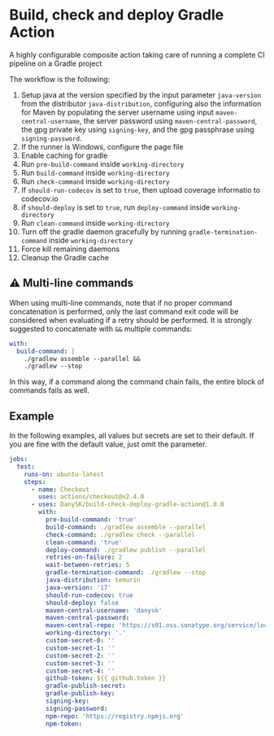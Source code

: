 # Build, check and deploy Gradle Action

A highly configurable composite action taking care of running a complete CI pipeline on a Gradle project

The workflow is the following:

1. Setup java at the version specified by the input parameter `java-version` from the distributor `java-distribution`, configuring also the information for Maven by populating the server username using input `maven-central-username`, the server password using `maven-central-password`, the gpg private key using `signing-key`, and the gpg passphrase using `signing-password`.
0. If the runner is Windows, configure the page file
0. Enable caching for gradle
0. Run `pre-build-command` inside `working-directory`
0. Run `build-command` inside `working-directory`
0. Run `check-command` inside `working-directory`
0. If `should-run-codecov` is set to `true`, then upload coverage informatio to codecov.io
0. if `should-deploy` is set to `true`, run `deploy-command` inside `working-directory`
0. Run `clean-command` inside `working-directory`
0. Turn off the gradle daemon gracefully by running `gradle-termination-command` inside `working-directory`
0. Force kill remaining daemons
0. Cleanup the Gradle cache

## ⚠️ Multi-line commands

When using multi-line commands, note that if no proper command concatenation is performed, only the last command exit code will be considered when evaluating if a retry should be performed.
It is strongly suggested to concatenate with `&&` multiple commands:

```yaml
with:
  build-command: |
    ./gradlew assemble --parallel &&
    ./gradlew --stop
```

In this way, if a command along the command chain fails, the entire block of commands fails as well.

## Example

In the following examples, all values but secrets are set to their default. If you are fine with the default value, just omit the parameter.

```yaml
jobs:
  test:
    runs-on: ubuntu-latest
    steps:
      - name: Checkout
        uses: actions/checkout@v2.4.0
      - uses: DanySK/build-check-deploy-gradle-action@1.0.0
        with:
          pre-build-command: 'true'
          build-command: ./gradlew assemble --parallel
          check-command: ./gradlew check --parallel
          clean-command: 'true'
          deploy-command: ./gradlew publish --parallel
          retries-on-failure: 2
          wait-between-retries: 5
          gradle-termination-command: ./gradlew --stop
          java-distribution: temurin
          java-version: '17'
          should-run-codecov: true
          should-deploy: false
          maven-central-username: 'danysk'
          maven-central-password:
          maven-central-repo: 'https://s01.oss.sonatype.org/service/local/staging/deploy/maven2/'
          working-directory: '.'
          custom-secret-0: ''
          custom-secret-1: ''
          custom-secret-2: ''
          custom-secret-3: ''
          custom-secret-4: ''
          github-token: ${{ github.token }}
          gradle-publish-secret:
          gradle-publish-key:
          signing-key:
          signing-password:
          npm-repo: 'https://registry.npmjs.org'
          npm-token:
```
